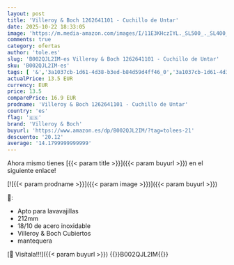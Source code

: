 ```yaml
---
layout: post
title: 'Villeroy & Boch 1262641101 - Cuchillo de Untar'
date: 2025-10-22 18:33:05
image: 'https://m.media-amazon.com/images/I/11E3KHczIYL._SL500_._SL400_.jpg'
comments: true
category: ofertas
author: 'tole.es'
slug: 'B002QJL2IM-es Villeroy & Boch 1262641101 - Cuchillo de Untar'
sku: 'B002QJL2IM-es'
tags: [ '&','3a1037cb-1d61-4d38-b3ed-b84d59d4ff46_0','3a1037cb-1d61-4d38-b3ed-b84d59d4ff46_1601','9523d978-59fe-477f-8c56-f69a4f1f65a6_0','9523d978-59fe-477f-8c56-f69a4f1f65a6_2001','9523d978-59fe-477f-8c56-f69a4f1f65a6_3501','Arborist Merchandising Root','Cocina y cena','Cocina y comedor','Cubertería, vajilla y cristalería','Cuchillos','Cuchillos de untar','Custom Stores','Hogar','Hogar y cocina','Piezas de cubertería','Self Service','Special Features Stores','boch','villeroy','villeroy & boch','🇪🇸', ]
actualPrice: 13.5 EUR
currency: EUR
price: 13.5
comparePrice: 16.9 EUR
prodname: 'Villeroy & Boch 1262641101 - Cuchillo de Untar'
country: 'es'
flag: '🇪🇸'
brand: 'Villeroy & Boch'
buyurl: 'https://www.amazon.es/dp/B002QJL2IM/?tag=tolees-21'
descuento: '20.12'
average: '14.1799999999999'
---
```


Ahora mismo tienes [{{< param title >}}]({{< param buyurl >}}) en el siguiente enlace!

[![{{< param prodname >}}]({{< param image >}})]({{< param buyurl >}})

🔎:

- Apto para lavavajillas
- 212mm
- 18/10 de acero inoxidable
- Villeroy & Boch Cubiertos
- mantequera

[🛒 Visítala!!!]({{< param buyurl >}})
{{<world>}}B002QJL2IM{{</world>}}
